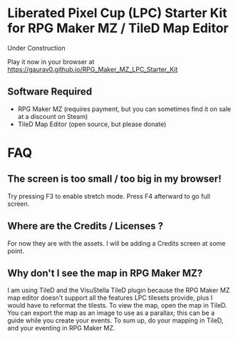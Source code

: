 Liberated Pixel Cup (LPC) Starter Kit for RPG Maker MZ / TileD Map Editor
===

Under Construction

Play it now in your browser at https://gaurav0.github.io/RPG_Maker_MZ_LPC_Starter_Kit

Software Required
---

- RPG Maker MZ (requires payment, but you can sometimes find it on sale at a discount on Steam)
- TileD Map Editor (open source, but please donate)

FAQ
===

The screen is too small / too big in my browser!
---

Try pressing F3 to enable stretch mode. Press F4 afterward to go full screen.

Where are the Credits / Licenses ?
---

For now they are with the assets. I will be adding a Credits screen at some point.

Why don't I see the map in RPG Maker MZ?
---

I am using TileD and the VisuStella TileD plugin because the RPG Maker MZ map editor doesn't support all the features LPC tilesets provide, plus I would have to reformat the tilests. To view the map, open the map in TileD. You can export the map as an image to use as a parallax; this can be a guide while you create your events. To sum up, do your mapping in TileD, and your eventing in RPG Maker MZ.
